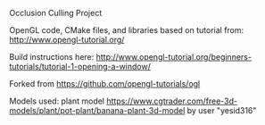Occlusion Culling Project

OpenGL code, CMake files, and libraries based on tutorial from:
http://www.opengl-tutorial.org/

Build instructions here:
http://www.opengl-tutorial.org/beginners-tutorials/tutorial-1-opening-a-window/

Forked from
https://github.com/opengl-tutorials/ogl

Models used:
plant model
https://www.cgtrader.com/free-3d-models/plant/pot-plant/banana-plant-3d-model
by user "yesid316"